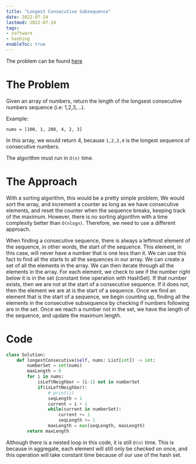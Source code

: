```yaml
---
title: "Longest Consecutive Subsequence"
date: 2022-07-24
lastmod: 2022-07-24
tags:
- software
- hashing
enableToc: true
---
```

The problem can be found [here](https://leetcode.com/problems/longest-consecutive-sequence/submissions/)

# The Problem
Given an array of numbers, return the length of the longsest consecutive numbers sequence (i.e: 1,2,3,...).

Example:

```nums = [100, 1, 200, 4, 2, 3]```

In this array, we would return 4, because `1,2,3,4` is the longest sequence of consecutive numbers.

The algorithm must run in `O(n)` time.

# The Approach
With a sorting algorithm, this would be a pretty simple problem, We would sort the array, and increment a counter as long as we have consecutive elements, and reset the counter when the sequence breaks, keeping track of the maximum. However, there is no sorting algorithm with a time complexity better than `O(nlogn)`. Therefore, we need to use a different approach.

When finding a consecutive sequence, there is always a leftmost element of the sequence, in other words, the start of the sequence. This element, in this case, will never have a number that is one less than it. We can use this fact to find all the starts to all the sequences in our array. We can create a set of all the elements in the array. We can then iterate through all the elements in the array. For each element, we check to see if the number right below it is in the set (constant time operation with HashSet). If that number exists, then we are not at the start of a consecutive sequence. If it does not, then the element we are at is the start of a sequence. Once we find an element that is the start of a sequence, we begin counting up, finding all the elements in the consecutive subsequence by checking if numbers following are in the set. Once we reach a number not in the set, we have the length of the sequence, and update the maximum length.

# Code
```py
class Solution:
    def longestConsecutive(self, nums: List[int]) -> int:
        numberSet = set(nums)
        maxLength = 0
        for i in nums:
            isLeftNeighbor = (i-1) not in numberSet
            if(isLeftNeighbor):
                # print(i)
                seqLength = 1
                current = i + 1
                while(current in numberSet):
                    current += 1
                    seqLength += 1
                maxLength = max(seqLength, maxLength)
        return maxLength
```

Although there is a nested loop in this code, it is still `O(n)` time. This is because in aggregate, each element will still only be checked on once, and this operation will take constant time because of our use of the hash set.